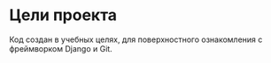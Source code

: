 # Цели проекта

Код создан в учебных целях, для поверхностного ознакомления с фреймворком Django и Git.
